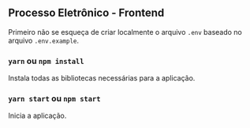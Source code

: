 ## Processo Eletrônico - Frontend

Primeiro não se esqueça de criar localmente o arquivo `.env` baseado no arquivo `.env.example`.

### `yarn` ou `npm install`

Instala todas as bibliotecas necessárias para a aplicação.

### `yarn start` ou `npm start`

Inicia a aplicação.
